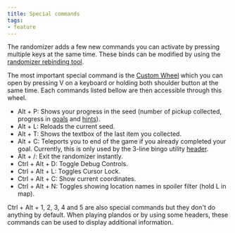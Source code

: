 ```yaml
---
title: Special commands
tags:
- feature
---
```


The randomizer adds a few new commands you can activate by pressing multiple keys at the same time. These binds can be modified by using the [randomizer rebinding tool](/features/keybinds).

The most important special command is the [Custom Wheel](/features/custom-wheel) which you can open by pressing V on a keyboard or holding both shoulder button at the same time. Each commands listed bellow are then accessible through this wheel.

* Alt + P: Shows your progress in the seed (number of pickup collected, progress in [goals](/seedgen/goals) and [hints](/features/hints)).
* Alt + L: Reloads the current seed.
* Alt + T: Shows the textbox of the last item you collected.
* Alt + C: Teleports you to end of the game if you already completed your goal. Currently, this is only used by the 3-line bingo utility [header](/seedgen/headers).
* Alt + /: Exit the randomizer instantly.
* Ctrl + Alt + D: Toggle Debug Controls.
* Ctrl + Alt + L: Toggles Cursor Lock.
* Ctrl + Alt + C: Show current coordinates.
* Ctrl + Alt + N: Toggles showing location names in spoiler filter (hold L in map).

Ctrl + Alt + 1, 2, 3, 4 and 5 are also special commands but they don't do anything by default. When playing plandos or by using some headers, these commands can be used to display additional information.
